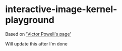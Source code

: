 # interactive-image-kernel-playground

Based on ['Victor Powell's page'](https://setosa.io/ev/image-kernels/)

Will update this after I'm done

